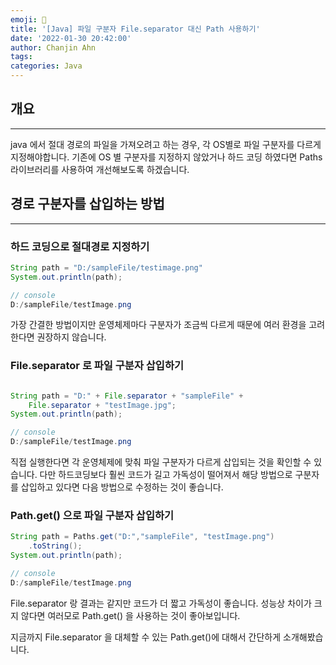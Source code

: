 ```yaml
---
emoji: 👻
title: '[Java] 파일 구분자 File.separator 대신 Path 사용하기'
date: '2022-01-30 20:42:00'
author: Chanjin Ahn
tags: 
categories: Java
---
```


## 개요

---

java 에서 절대 경로의 파일을 가져오려고 하는 경우, 각 OS별로 파일 구분자를 다르게 지정해야합니다. 기존에 OS 별 구분자를 지정하지 않았거나 하드 코딩 하였다면 Paths 라이브러리를 사용하여 개선해보도록 하겠습니다.

## 경로 구분자를 삽입하는 방법

---

### 하드 코딩으로 절대경로 지정하기
``` java
String path = "D:/sampleFile/testimage.png"
System.out.println(path);
```
``` java
// console
D:/sampleFile/testImage.png
```
가장 간결한 방법이지만 운영체제마다 구분자가 조금씩 다르게 때문에 여러 환경을 고려한다면 권장하지 않습니다. 
### File.separator 로 파일 구분자 삽입하기
```java

String path = "D:" + File.separator + "sampleFile" + 
	File.separator + "testImage.jpg";
System.out.println(path);
```
``` java
// console
D:/sampleFile/testImage.png
```
직접 실행한다면 각 운영체제에 맞춰 파일 구분자가 다르게 삽입되는 것을 확인할 수 있습니다. 다만  하드코딩보다 훨씬 코드가 길고 가독성이 떨어져서 해당 방법으로 구분자를 삽입하고 있다면 다음 방법으로 수정하는 것이 좋습니다.
### Path.get() 으로 파일 구분자 삽입하기
```java
String path = Paths.get("D:","sampleFile", "testImage.png")
	.toString();
System.out.println(path);
```
``` java
// console
D:/sampleFile/testImage.png
```
File.separator 랑 결과는 같지만 코드가 더 짧고 가독성이 좋습니다. 
성능상 차이가 크지 않다면 여러모로 Path.get() 을 사용하는 것이 좋아보입니다.

지금까지 File.separator 을 대체할 수 있는 Path.get()에 대해서 간단하게 소개해봤습니다.